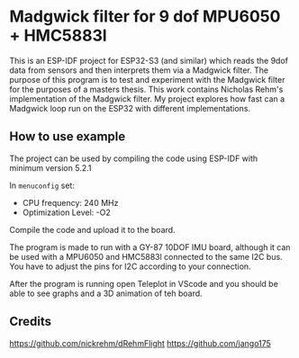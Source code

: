 # Madgwick filter for 9 dof MPU6050 + HMC5883l

This is an ESP-IDF project for ESP32-S3 (and similar) which reads the 9dof data from sensors and then interprets them via a Madgwick filter. The purpose of this program is to test and experiment with the Madgwick filter for the purposes of a masters thesis. This work contains Nicholas Rehm's implementation of the Madgwick filter. My project explores how fast can a Madgwick loop run on the ESP32 with different implementations. 

## How to use example

The project can be used by compiling the code using ESP-IDF with minimum version 5.2.1

In ```menuconfig``` set:
- CPU frequency: 240 MHz
- Optimization Level: -O2

Compile the code and upload it to the board.

The program is made to run with a GY-87 10DOF IMU board, although it can be used with a MPU6050 and HMC5883l connected to the same I2C bus. You have to adjust the pins for I2C according to your connection. 

After the program is running open Teleplot in VScode and you should be able to see graphs and a 3D animation of teh board.

## Credits
https://github.com/nickrehm/dRehmFlight
https://github.com/jango175
